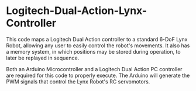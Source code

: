 Logitech-Dual-Action-Lynx-Controller
====================================

This code maps a Logitech Dual Action controller to a standard 6-DoF Lynx Robot, allowing any user to easily control the robot's movements. It also has a memory system, in which positions may be stored during operation, to later be replayed in sequence.

Both an Arduino Microcontroller and a Logitech Dual Action PC controller are required for this code to properly execute. The Arduino will generate the PWM signals that control the Lynx Robot's RC servomotors.
